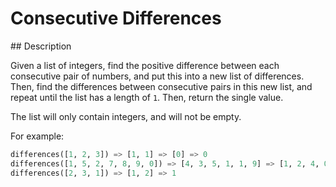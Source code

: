 # Consecutive Differences

## Description

Given a list of integers, find the positive difference between each consecutive pair of numbers, and put this into a new list of differences. Then, find the differences between consecutive pairs in this new list, and repeat until the list has a length of `1`. Then, return the single value.

The list will only contain integers, and will not be empty.

For example:

```python
differences([1, 2, 3]) => [1, 1] => [0] => 0
differences([1, 5, 2, 7, 8, 9, 0]) => [4, 3, 5, 1, 1, 9] => [1, 2, 4, 0, 8] => ... => 1
differences([2, 3, 1]) => [1, 2] => 1
```
